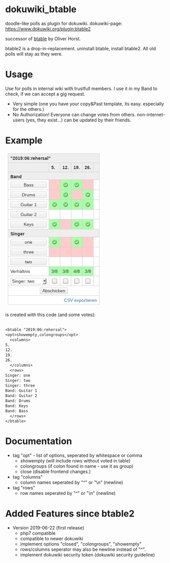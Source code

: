 # dokuwiki_btable
doodle-like polls as plugin for dokuwiki. dokuwiki-page: https://www.dokuwiki.org/plugin:btable2

successor of [btable](https://www.dokuwiki.org/plugin:btable) by Oliver Horst.

btable2 is a drop-in-replacement. uninstall btable, install btable2. All old polls will stay as they were.

# Usage

Use for polls in internal wiki with trustfull members. I use it in my Band to check, if we can accept a gig request. 

- Very simple (one you have your copy&Past template, its easy. especially for the others.)
- No Authorization! Everyone can change votes from others. non-internet-users (yes, they exist...) can be updated by their friends. 

# Example
![screenshot1](https://raw.githubusercontent.com/jolz/dokuwiki_btable/master/doc/screenshot1.png)

is created with this code (and some votes):
```

<btable "2019:06:rehersal">
<opt>showempty,colongroups</opt>
  <columns>
5.
12.
19.
26.  
  </columns>
  <rows>
Singer: one
Singer: two
Singer: three
Band: Guitar 1
Band: Guitar 2
Band: Drums
Band: Keys
Band: Bass
  </rows>
</btable>
```

# Documentation
- tag "opt" - list of options, seperated by whitespace or comma 
  - showempty (will include rows without voted in table)
  - colongroups (if colon found in name - use it as group)
  - close (disable frontend changes.)
 - tag "columns"
   - column names seperated by "^" or "\n" (newline)
 - tag "rows"
   - row names seperated by "^" or "\n" (newline)

# Added Features since btable2
- Version 2019-06-22 (first release)
  - php7 compatible
  - compatible to newer dokuwiki
  - implement options "closed", "colongroups", "showempty"
  - rows/columns seperator may also be newline instead of "^". 
  - implement dokuwiki security token (dokuwiki security guideline)
